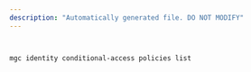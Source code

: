 ```yaml
---
description: "Automatically generated file. DO NOT MODIFY"
---
```


```bash


mgc identity conditional-access policies list

```